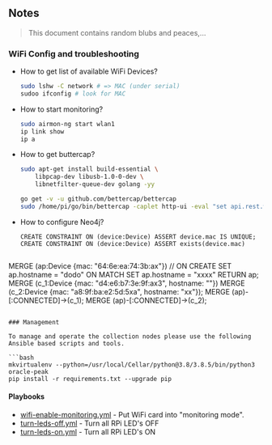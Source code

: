 ## Notes

> This document contains random blubs and peaces,...

### WiFi Config and troubleshooting

- How to get list of available WiFi Devices?
    ```bash
    sudo lshw -C network # => MAC (under serial)
    sudoo ifconfig # look for MAC
    ```
- How to start monitoring?
    ```bash
    sudo airmon-ng start wlan1
    ip link show
    ip a
    ```    
- How to get buttercap?
    ```bash
    sudo apt-get install build-essential \
        libpcap-dev libusb-1.0-0-dev \
        libnetfilter-queue-dev golang -yy
  
    go get -v -u github.com/bettercap/bettercap
    sudo /home/pi/go/bin/bettercap -caplet http-ui -eval "set api.rest.websocket true; set wifi.interface wlan1; wifi.recon on"
    ```
- How to configure Neo4j? 
  ```cypher 
  CREATE CONSTRAINT ON (device:Device) ASSERT device.mac IS UNIQUE;
  CREATE CONSTRAINT ON (device:Device) ASSERT exists(device.mac)
 
 MERGE (ap:Device {mac: "64:6e:ea:74:3b:ax"}) 
 	// ON CREATE SET ap.hostname = "dodo" 
 	ON MATCH SET ap.hostname = "xxxx" 
 RETURN ap;
 MERGE (c_1:Device {mac: "d4:e6:b7:3e:9f:ax3", hostname: ""})
 MERGE (c_2:Device {mac: "a8:9f:ba:e2:5d:5xa", hostname: "xx"});
 MERGE (ap)-[:CONNECTED]->(c_1);
 MERGE (ap)-[:CONNECTED]->(c_2);
 
  ```

### Management

To manage and operate the collection nodes please use the following Ansible based scripts and tools.

```bash
mkvirtualenv --python=/usr/local/Cellar/python@3.8/3.8.5/bin/python3 oracle-peak
pip install -r requirements.txt --upgrade pip
```

#### Playbooks

- [wifi-enable-monitoring.yml](playbooks/wifi-enable-monitoring.yml) - Put WiFi card into "monitoring mode".
- [turn-leds-off.yml](playbooks/turn-leds-off.yml) - Turn all RPi LED's OFF
- [turn-leds-on.yml](playbooks/turn-leds-on.yml) - Turn all RPi LED's ON
